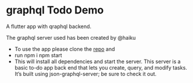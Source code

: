 # graphql Todo Demo

A flutter app with qraphql backend.

The graphql server used has been created by @haiku

- To use the app please clone the [repo](https://github.com/r3dm1ke/todo-graphql-example.git) and
- run npm i npm start
- This will install all dependencies and start the server. This server is a basic to-do app back end that lets you create, query, and modify tasks. It’s built using json-graphql-server; be sure to check it out.
